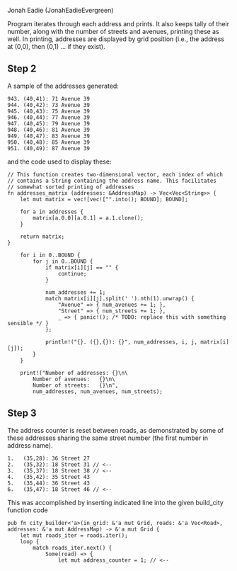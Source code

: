Jonah Eadie (JonahEadieEvergreen)

Program iterates through each address and prints. It also keeps tally of their number, along with the number of streets and avenues, printing these as well. In printing, addresses are displayed by grid position (i.e.,
the address at (0,0), then (0,1) ... if they exist).

## Step 2

A sample of the addresses generated:

```
943. (40,41): 71 Avenue 39
944. (40,42): 73 Avenue 39
945. (40,43): 75 Avenue 39
946. (40,44): 77 Avenue 39
947. (40,45): 79 Avenue 39
948. (40,46): 81 Avenue 39
949. (40,47): 83 Avenue 39
950. (40,48): 85 Avenue 39
951. (40,49): 87 Avenue 39
```

and the code used to display these:

```
// This function creates two-dimensional vector, each index of which
// contains a String containing the address name. This facilitates
// somewhat sorted printing of addresses
fn addresses_matrix (addresses: &AddressMap) -> Vec<Vec<String>> {
    let mut matrix = vec![vec!["".into(); BOUND]; BOUND];

    for a in addresses {
        matrix[a.0.0][a.0.1] = a.1.clone();
    }

    return matrix;
}

    for i in 0..BOUND {
        for j in 0..BOUND {
            if matrix[i][j] == "" {
                continue;
            }

            num_addresses += 1;
            match matrix[i][j].split(' ').nth(1).unwrap() {
                "Avenue" => { num_avenues += 1; },
                "Street" => { num_streets += 1; },
                _ => { panic!(); /* TODO: replace this with something sensible */ }
            };

            println!("{}. ({},{}): {}", num_addresses, i, j, matrix[i][j]);
        }
    }

    print!("Number of addresses: {}\n\
        Number of avenues:   {}\n\
        Number of streets:   {}\n",
        num_addresses, num_avenues, num_streets);
```
## Step 3

The address counter is reset between roads, as demonstrated
by some of these addresses sharing the same street number (the first
number in address name).

```
1.   (35,28): 36 Street 27
2.   (35,32): 18 Street 31 // <--
3.   (35,37): 18 Street 38 // <--
4.   (35,42): 35 Street 43 
5.   (35,44): 36 Street 43
6.   (35,47): 18 Street 46 // <--
```

This was accomplished by inserting indicated line into the given build_city function code

```
pub fn city_builder<'a>(in_grid: &'a mut Grid, roads: &'a Vec<Road>, addresses: &'a mut AddressMap) -> &'a mut Grid {
    let mut roads_iter = roads.iter();
    loop {
        match roads_iter.next() {
            Some(road) => {
                let mut address_counter = 1; // <--
```

